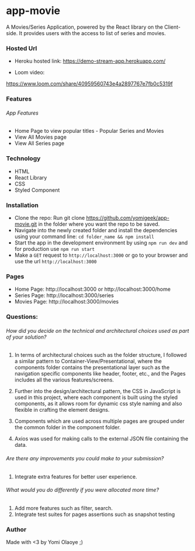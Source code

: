 # app-movie
A Movies/Series Application, powered by the React library on the Client-side. It provides users with 
the access to list of series and movies.

### Hosted Url
- Heroku hosted link: https://demo-stream-app.herokuapp.com/

- Loom video: 

https://www.loom.com/share/40959560743e4a2897767e7fb0c5319f

### Features

###### App Features
- Home Page to view popular titles - Popular Series and Movies
- View All Movies page 
- View All Series page 

### Technology
- HTML
- React Library
- CSS
- Styled Component


### Installation
- Clone the repo: Run git clone https://github.com/yomigeek/app-movie.git in the folder where you want the repo to be saved.
- Navigate into the newly created folder and install the dependencies using your command line: ```cd folder_name && npm install```
- Start the app in the development environment by using ```npm run dev``` and for production use ```npm run start```
- Make a ```GET``` request to ```http://localhost:3000``` or go to your browser and use the url ```http://localhost:3000```


### Pages
- Home Page: http://localhost:3000 or http://localhost:3000/home
- Series Page: http://localhost:3000/series
- Movies Page: http://localhost:3000/movies


### Questions:

###### How did you decide on the technical and architectural choices used as part of your solution?
1. In terms of architectural choices such as the folder structure, I followed a similar pattern to Container-View/Presentational, where the components folder contains the presentational layer such as the navigation specific components like header, footer, etc., and the Pages includes all the various features/screens.

2. Further into the design/architectural pattern, the  CSS in JavaScript is used in this project, where each component is built using the styled components, as it allows room for dynamic css style naming and also flexible in crafting the element designs.

3. Components which are used across multiple pages are grouped under the common folder in the component folder.

4. Axios was used for making calls to the external JSON file containing the data.

###### Are there any improvements you could make to your submission?
1. Integrate extra features for better user experience.

###### What would you do differently if you were allocated more time?
1. Add more features such as filter, search.
2. Integrate test suites for pages assertions such as snapshot testing


### Author
Made with <3 by Yomi Olaoye ;)

